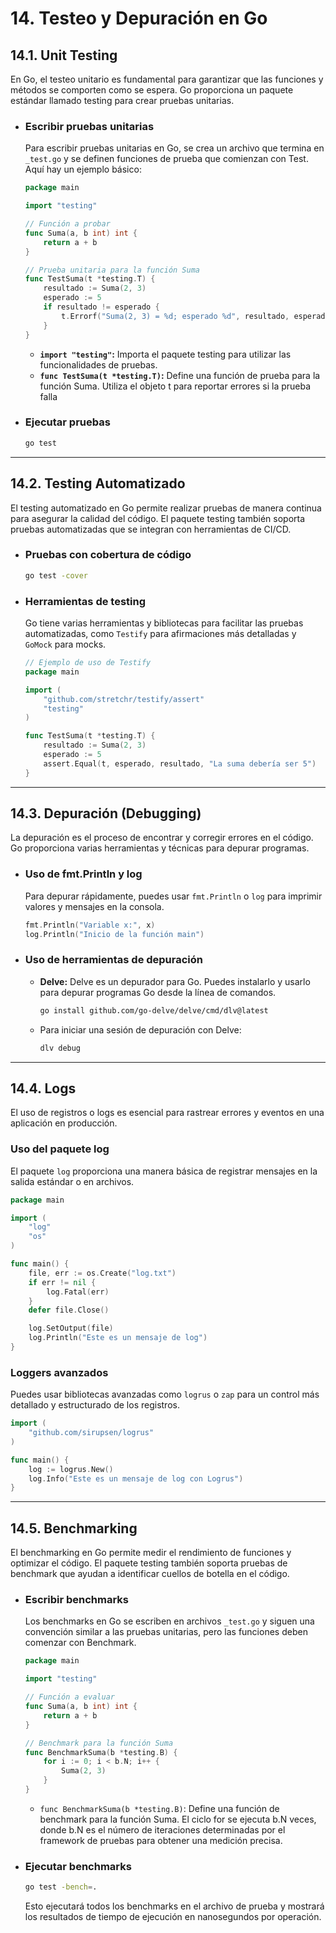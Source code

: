 # 14. Testeo y Depuración en Go

## 14.1. Unit Testing

En Go, el testeo unitario es fundamental para garantizar que las funciones y métodos se comporten como se espera. Go proporciona un paquete estándar llamado testing para crear pruebas unitarias.

- ### Escribir pruebas unitarias

  Para escribir pruebas unitarias en Go, se crea un archivo que termina en `_test.go` y se definen funciones de prueba que comienzan con Test. Aquí hay un ejemplo básico:

  ```go
  package main

  import "testing"

  // Función a probar
  func Suma(a, b int) int {
      return a + b
  }

  // Prueba unitaria para la función Suma
  func TestSuma(t *testing.T) {
      resultado := Suma(2, 3)
      esperado := 5
      if resultado != esperado {
          t.Errorf("Suma(2, 3) = %d; esperado %d", resultado, esperado)
      }
  }

  ```

  - **`import "testing"`:** Importa el paquete testing para utilizar las funcionalidades de pruebas.
  - **`func TestSuma(t *testing.T)`:** Define una función de prueba para la función Suma. Utiliza el objeto t para reportar errores si la prueba falla

- ### Ejecutar pruebas

  ```sh
  go test
  ```

---

## 14.2. Testing Automatizado

El testing automatizado en Go permite realizar pruebas de manera continua para asegurar la calidad del código. El paquete testing también soporta pruebas automatizadas que se integran con herramientas de CI/CD.

- ### Pruebas con cobertura de código

  ```sh
  go test -cover
  ```

- ### Herramientas de testing

  Go tiene varias herramientas y bibliotecas para facilitar las pruebas automatizadas, como `Testify` para afirmaciones más detalladas y `GoMock` para mocks.

  ```go
  // Ejemplo de uso de Testify
  package main

  import (
      "github.com/stretchr/testify/assert"
      "testing"
  )

  func TestSuma(t *testing.T) {
      resultado := Suma(2, 3)
      esperado := 5
      assert.Equal(t, esperado, resultado, "La suma debería ser 5")
  }

  ```

---

## 14.3. Depuración (Debugging)

La depuración es el proceso de encontrar y corregir errores en el código. Go proporciona varias herramientas y técnicas para depurar programas.

- ### Uso de fmt.Println y log

  Para depurar rápidamente, puedes usar `fmt.Println` o `log` para imprimir valores y mensajes en la consola.

  ```go
  fmt.Println("Variable x:", x)
  log.Println("Inicio de la función main")

  ```

- ### Uso de herramientas de depuración

  - **Delve:** Delve es un depurador para Go. Puedes instalarlo y usarlo para depurar programas Go desde la línea de comandos.

    ```sh
    go install github.com/go-delve/delve/cmd/dlv@latest

    ```

  - Para iniciar una sesión de depuración con Delve:

    ```sh
    dlv debug

    ```

---

## 14.4. Logs

El uso de registros o logs es esencial para rastrear errores y eventos en una aplicación en producción.

### Uso del paquete log

El paquete `log` proporciona una manera básica de registrar mensajes en la salida estándar o en archivos.

```go
package main

import (
    "log"
    "os"
)

func main() {
    file, err := os.Create("log.txt")
    if err != nil {
        log.Fatal(err)
    }
    defer file.Close()

    log.SetOutput(file)
    log.Println("Este es un mensaje de log")
}

```

### Loggers avanzados

Puedes usar bibliotecas avanzadas como `logrus` o `zap` para un control más detallado y estructurado de los registros.

```go
import (
    "github.com/sirupsen/logrus"
)

func main() {
    log := logrus.New()
    log.Info("Este es un mensaje de log con Logrus")
}

```

---

## 14.5. Benchmarking

El benchmarking en Go permite medir el rendimiento de funciones y optimizar el código. El paquete testing también soporta pruebas de benchmark que ayudan a identificar cuellos de botella en el código.

- ### Escribir benchmarks

  Los benchmarks en Go se escriben en archivos `_test.go` y siguen una convención similar a las pruebas unitarias, pero las funciones deben comenzar con Benchmark.

  ```go
  package main

  import "testing"

  // Función a evaluar
  func Suma(a, b int) int {
      return a + b
  }

  // Benchmark para la función Suma
  func BenchmarkSuma(b *testing.B) {
      for i := 0; i < b.N; i++ {
          Suma(2, 3)
      }
  }

  ```

  - `func BenchmarkSuma(b *testing.B)`: Define una función de benchmark para la función Suma. El ciclo for se ejecuta b.N veces, donde b.N es el número de iteraciones determinadas por el framework de pruebas para obtener una medición precisa.

- ### Ejecutar benchmarks

  ```sh
  go test -bench=.

  ```

  Esto ejecutará todos los benchmarks en el archivo de prueba y mostrará los resultados de tiempo de ejecución en nanosegundos por operación.
